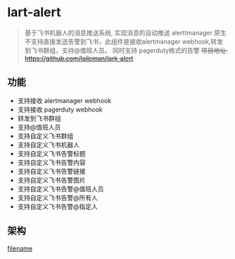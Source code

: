 # lart-alert
> 基于飞书机器人的消息推送系统, 实现消息的自动推送
> alerttmanager 原生不支持直接发送告警到飞书，此组件是接收alertmanager webhook,转发到飞书群组，支持@值班人员。 同时支持 pagerduty格式的告警
> ~~项目地址: https://github.com/laileman/lark-alert~~

## 功能
- 支持接收 alertmanager webhook
- 支持接收 pagerduty webhook
- 转发到飞书群组
- 支持@值班人员
- 支持自定义飞书群组
- 支持自定义飞书机器人
- 支持自定义飞书告警标题
- 支持自定义飞书告警内容
- 支持自定义飞书告警链接
- 支持自定义飞书告警图片
- 支持自定义飞书告警@值班人员
- 支持自定义飞书告警@所有人
- 支持自定义飞书告警@指定人

## 
## 架构
[filename](_image/lark-alert.drawio ':include :type=code')